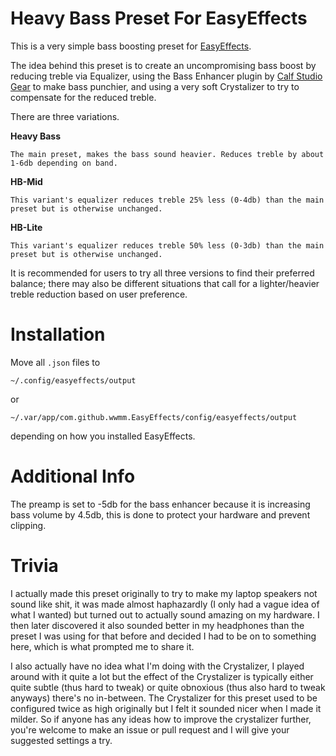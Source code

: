 # Heavy Bass Preset For EasyEffects
This is a very simple bass boosting preset for [EasyEffects](https://github.com/wwmm/easyeffects).

The idea behind this preset is to create an uncompromising bass boost by reducing treble via Equalizer, using the Bass Enhancer plugin by [Calf Studio Gear](https://calf-studio-gear.org/) to make bass punchier, and using a very soft Crystalizer to try to compensate for the reduced treble.

There are three variations.

**Heavy Bass**

    The main preset, makes the bass sound heavier. Reduces treble by about 1-6db depending on band.
**HB-Mid**

    This variant's equalizer reduces treble 25% less (0-4db) than the main preset but is otherwise unchanged.
**HB-Lite**

    This variant's equalizer reduces treble 50% less (0-3db) than the main preset but is otherwise unchanged.

It is recommended for users to try all three versions to find their preferred balance; there may also be different situations that call for a lighter/heavier treble reduction based on user preference.

# Installation

Move all `.json` files to 

`~/.config/easyeffects/output` 

or 

`~/.var/app/com.github.wwmm.EasyEffects/config/easyeffects/output`

depending on how you installed EasyEffects.

# Additional Info
The preamp is set to -5db for the bass enhancer because it is increasing bass volume by 4.5db, this is done to protect your hardware and prevent clipping.

# Trivia
I actually made this preset originally to try to make my laptop speakers not sound like shit, it was made almost haphazardly (I only had a vague idea of what I wanted) but turned out to actually sound amazing on my hardware. I then later discovered it also sounded better in my headphones than the preset I was using for that before and decided I had to be on to something here, which is what prompted me to share it.

I also actually have no idea what I'm doing with the Crystalizer, I played around with it quite a lot but the effect of the Crystalizer is typically either quite subtle (thus hard to tweak) or quite obnoxious (thus also hard to tweak anyways) there's no in-between. The Crystalizer for this preset used to be configured twice as high originally but I felt it sounded nicer when I made it milder. So if anyone has any ideas how to improve the crystalizer further, you're welcome to make an issue or pull request and I will give your suggested settings a try.
